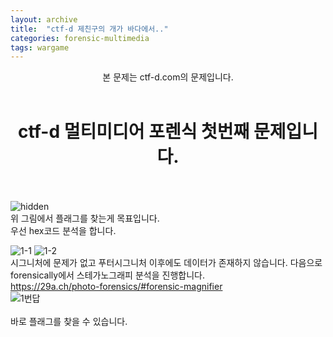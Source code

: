 ```yaml
---
layout: archive
title:  "ctf-d 제친구의 개가 바다에서.."
categories: forensic-multimedia
tags: wargame
---
```


<center>본 문제는 ctf-d.com의 문제입니다.</center><br>

# <center>ctf-d 멀티미디어 포렌식 첫번째 문제입니다.</center><br>

![hidden](https://user-images.githubusercontent.com/91110884/182807886-9ce8b1a6-586d-459c-b795-e7bd83a2c2c8.jpg)
<br>
위 그림에서 플래그를 찾는게 목표입니다.<br>
우선 hex코드 분석을 합니다.<br>

![1-1](https://user-images.githubusercontent.com/91110884/182808059-3b5791e2-d8d2-4017-85dc-cf647a536b22.PNG)
![1-2](https://user-images.githubusercontent.com/91110884/182808366-b53565fb-a8b9-45cc-91b2-45fda473f6cd.PNG)
<br>
시그니처에 문제가 없고 푸터시그니처 이후에도 데이터가 존재하지 않습니다.
다음으로 forensically에서 스테가노그래피 분석을 진행합니다.  
https://29a.ch/photo-forensics/#forensic-magnifier
<br>
![1번답](https://user-images.githubusercontent.com/91110884/182808685-4d1b4711-2b93-4fc4-b24f-5c305a11eadd.PNG)  
<br>
바로 플래그를 찾을 수 있습니다.
